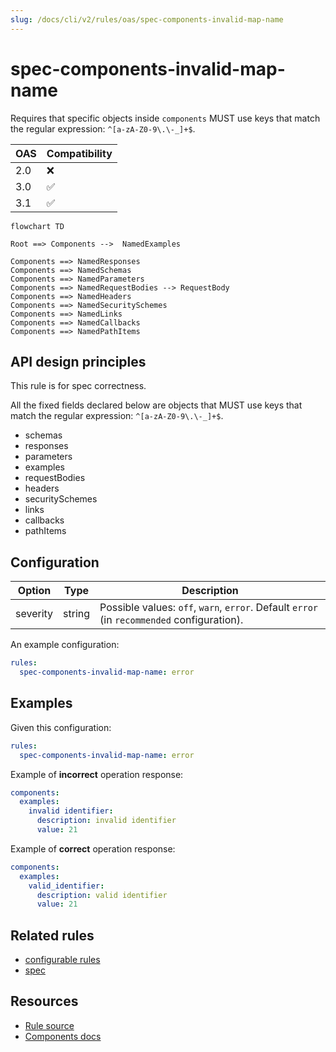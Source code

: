 ```yaml
---
slug: /docs/cli/v2/rules/oas/spec-components-invalid-map-name
---
```


# spec-components-invalid-map-name

Requires that specific objects inside `components` MUST use keys that match the regular expression: `^[a-zA-Z0-9\.\-_]+$`.

| OAS | Compatibility |
| --- | ------------- |
| 2.0 | ❌            |
| 3.0 | ✅            |
| 3.1 | ✅            |

```mermaid
flowchart TD

Root ==> Components -->  NamedExamples

Components ==> NamedResponses
Components ==> NamedSchemas
Components ==> NamedParameters
Components ==> NamedRequestBodies --> RequestBody
Components ==> NamedHeaders
Components ==> NamedSecuritySchemes
Components ==> NamedLinks
Components ==> NamedCallbacks
Components ==> NamedPathItems
```

## API design principles

This rule is for spec correctness.

All the fixed fields declared below are objects that MUST use keys that match the regular expression: `^[a-zA-Z0-9\.\-_]+$`.

- schemas
- responses
- parameters
- examples
- requestBodies
- headers
- securitySchemes
- links
- callbacks
- pathItems

## Configuration

| Option   | Type   | Description                                                                                |
| -------- | ------ | ------------------------------------------------------------------------------------------ |
| severity | string | Possible values: `off`, `warn`, `error`. Default `error` (in `recommended` configuration). |

An example configuration:

```yaml
rules:
  spec-components-invalid-map-name: error
```

## Examples

Given this configuration:

```yaml
rules:
  spec-components-invalid-map-name: error
```

Example of **incorrect** operation response:

```yaml
components:
  examples:
    invalid identifier:
      description: invalid identifier
      value: 21
```

Example of **correct** operation response:

```yaml
components:
  examples:
    valid_identifier:
      description: valid identifier
      value: 21
```

## Related rules

- [configurable rules](../configurable-rules.md)
- [spec](./struct.md)

## Resources

- [Rule source](https://github.com/Redocly/redocly-cli/blob/main/packages/core/src/rules/oas3/spec-components-invalid-map-name.ts)
- [Components docs](https://redocly.com/docs/openapi-visual-reference/components/)
